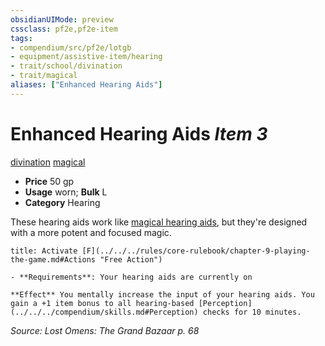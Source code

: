 ```yaml
---
obsidianUIMode: preview
cssclass: pf2e,pf2e-item
tags:
- compendium/src/pf2e/lotgb
- equipment/assistive-item/hearing
- trait/school/divination
- trait/magical
aliases: ["Enhanced Hearing Aids"]
---
```

# Enhanced Hearing Aids *Item 3*  
[divination](divination.md)  [magical](magical.md)  

- **Price** 50 gp
- **Usage** worn; **Bulk** L
- **Category** Hearing

These hearing aids work like [magical hearing aids](magical-hearing-aids-lotgb.md), but they're designed with a more potent and focused magic.

```ad-embed-ability
title: Activate [F](../../../rules/core-rulebook/chapter-9-playing-the-game.md#Actions "Free Action")

- **Requirements**: Your hearing aids are currently on

**Effect** You mentally increase the input of your hearing aids. You gain a +1 item bonus to all hearing-based [Perception](../../../compendium/skills.md#Perception) checks for 10 minutes.
```

*Source: Lost Omens: The Grand Bazaar p. 68*

